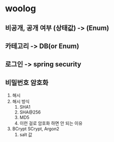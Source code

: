 # woolog

## 비공개, 공개 여부 (상태값) -> (Enum)

## 카테고리 -> DB(or Enum)

## 로그인 -> spring security

## 비밀번호 암호화
1. 해시
2. 해시 방식
   1. SHA1
   2. SHA@256
   3. MD5
   4. 이런 걸로 암호화 하면 안 되는 이유
3. BCrypt SCrypt, Argon2
   1. salt 값